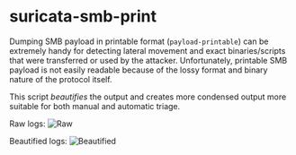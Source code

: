 # suricata-smb-print

Dumping SMB payload in printable format (`payload-printable`) can be extremely handy for detecting lateral movement and exact binaries/scripts that were transferred or used by the attacker.
Unfortunately, printable SMB payload is not easily readable because of the lossy format and binary nature of the protocol itself.

This script *beautifies* the output and creates more condensed output more suitable for both manual and automatic triage.

Raw logs:
![Raw](https://i.imgur.com/1cfzspi.png)

Beautified logs:
![Beautified](https://i.imgur.com/BhDvuqJ.png)
